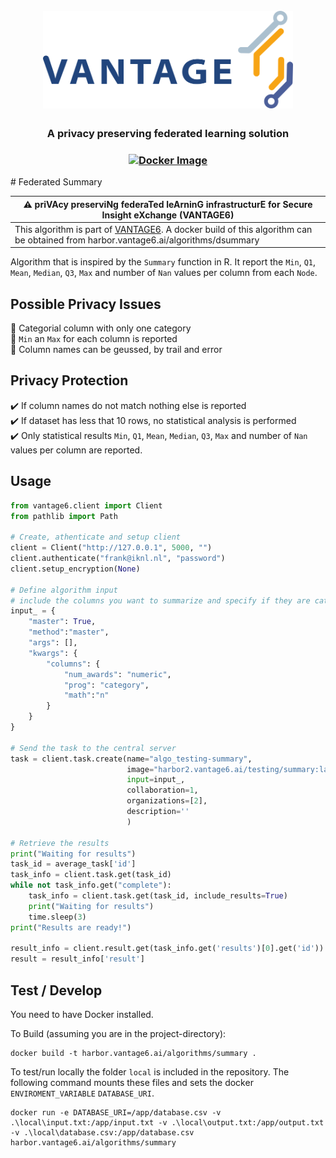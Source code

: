 <h1 align="center">
  <br>
  <a href="https://vantage6.ai"><img src="https://github.com/IKNL/guidelines/blob/master/resources/logos/vantage6.png?raw=true" alt="vantage6" width="400"></a>
</h1>

<h3 align=center> A privacy preserving federated learning solution</h3>
<!-- [![CI](https://github.com/IKNL/v6-summary-py/actions/workflows/main.yml/badge.svg)](https://github.com/IKNL/v6-summary-py/actions/workflows/main.yml) -->

<h3 align="center">

[![Docker Image](https://github.com/IKNL/v6-summary-py/actions/workflows/main.yml/badge.svg)](https://github.com/IKNL/v6-summary-py/actions/workflows/main.yml)

</h3>
# Federated Summary

|:warning: priVAcy preserviNg federaTed leArninG infrastructurE for Secure Insight eXchange (VANTAGE6) |
|------------------|
| This algorithm is part of [VANTAGE6](https://github.com/IKNL/vantage6). A docker build of this algorithm can be obtained from harbor.vantage6.ai/algorithms/dsummary |

Algorithm that is inspired by the `Summary` function in R. It report the `Min`, `Q1`, `Mean`, `Median`, `Q3`, `Max` and number of `Nan` values per column from each `Node`.

## Possible Privacy Issues

🚨 Categorial column with only one category <br />
🚨 `Min` an `Max` for each column is reported <br />
🚨 Column names can be geussed, by trail and error

## Privacy Protection

✔️ If column names do not match nothing else is reported <br />
✔️ If dataset has less that 10 rows, no statistical analysis is performed <br />
✔️ Only statistical results `Min`, `Q1`, `Mean`, `Median`, `Q3`, `Max` and number of `Nan` values per column are reported.

## Usage
```python
from vantage6.client import Client
from pathlib import Path

# Create, athenticate and setup client
client = Client("http://127.0.0.1", 5000, "")
client.authenticate("frank@iknl.nl", "password")
client.setup_encryption(None)

# Define algorithm input
# include the columns you want to summarize and specify if they are categorical ("category" or "c") or numeric ("numeric" or "n")
input_ = {
    "master": True,
    "method":"master",
    "args": [],
    "kwargs": {
        "columns": {
            "num_awards": "numeric",
            "prog": "category",
            "math":"n"
        }        
    }
}

# Send the task to the central server
task = client.task.create(name="algo_testing-summary",
                          image="harbor2.vantage6.ai/testing/summary:latest",
                          input=input_,
                          collaboration=1, 
                          organizations=[2],
                          description=''
                          )

# Retrieve the results
print("Waiting for results")
task_id = average_task['id']
task_info = client.task.get(task_id)
while not task_info.get("complete"):
    task_info = client.task.get(task_id, include_results=True)
    print("Waiting for results")
    time.sleep(3)
print("Results are ready!")

result_info = client.result.get(task_info.get('results')[0].get('id'))
result = result_info['result']
```

## Test / Develop

You need to have Docker installed.

To Build (assuming you are in the project-directory):
```
docker build -t harbor.vantage6.ai/algorithms/summary .
```

To test/run locally the folder `local` is included in the repository. The following command mounts these files and sets the docker `ENVIROMENT_VARIABLE` `DATABASE_URI`.
```
docker run -e DATABASE_URI=/app/database.csv -v .\local\input.txt:/app/input.txt -v .\local\output.txt:/app/output.txt -v .\local\database.csv:/app/database.csv harbor.vantage6.ai/algorithms/summary
```
